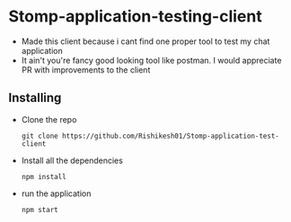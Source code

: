 # Stomp-application-testing-client

- Made this client because i cant find one proper tool to test my chat application
- It ain't you're fancy good looking tool like postman. I would appreciate PR with improvements to the client

## Installing
- Clone the repo
    ```
    git clone https://github.com/Rishikesh01/Stomp-application-test-client
    ```
- Install all the dependencies 
    ```
    npm install
    ```
- run the application
    ```
    npm start
    ```